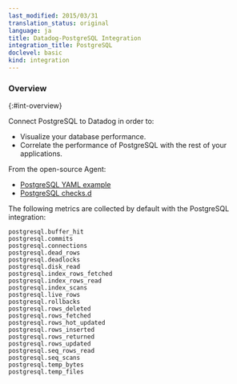 ```yaml
---
last_modified: 2015/03/31
translation_status: original
language: ja
title: Datadog-PostgreSQL Integration
integration_title: PostgreSQL
doclevel: basic
kind: integration
---
```


### Overview
{:#int-overview}

Connect PostgreSQL to Datadog in order to:

- Visualize your database performance.
- Correlate the performance of PostgreSQL with the rest of your applications.


From the open-source Agent:

* [PostgreSQL YAML example](https://github.com/DataDog/dd-agent/blob/master/conf.d/postgres.yaml.example)
* [PostgreSQL checks.d](https://github.com/DataDog/dd-agent/blob/master/checks.d/postgres.py)

The following metrics are collected by default with the PostgreSQL integration:

    postgresql.buffer_hit
    postgresql.commits
    postgresql.connections
    postgresql.dead_rows
    postgresql.deadlocks
    postgresql.disk_read
    postgresql.index_rows_fetched
    postgresql.index_rows_read
    postgresql.index_scans
    postgresql.live_rows
    postgresql.rollbacks
    postgresql.rows_deleted
    postgresql.rows_fetched
    postgresql.rows_hot_updated
    postgresql.rows_inserted
    postgresql.rows_returned
    postgresql.rows_updated
    postgresql.seq_rows_read
    postgresql.seq_scans
    postgresql.temp_bytes
    postgresql.temp_files
